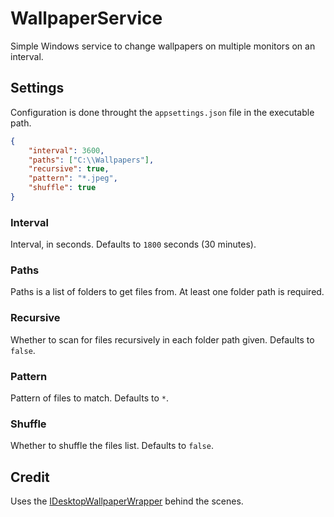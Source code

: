 # WallpaperService

Simple Windows service to change wallpapers on multiple monitors on an interval.

## Settings

Configuration is done throught the `appsettings.json` file in the executable path.

```json
{
    "interval": 3600,
    "paths": ["C:\\Wallpapers"],
    "recursive": true,
    "pattern": "*.jpeg",
    "shuffle": true
}
```

### Interval

Interval, in seconds. Defaults to `1800` seconds (30 minutes).

### Paths

Paths is a list of folders to get files from. At least one folder path is required.

### Recursive

Whether to scan for files recursively in each folder path given. Defaults to `false`.

### Pattern

Pattern of files to match. Defaults to `*`.

### Shuffle

Whether to shuffle the files list. Defaults to `false`.

## Credit

Uses the [IDesktopWallpaperWrapper](https://github.com/9eck0/IDesktopWallpaper-dotNet/) behind the scenes.